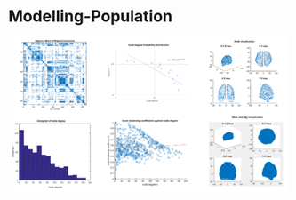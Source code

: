# Modelling-Population

![Visualisations](https://github.com/Sadhira/Modelling-Population/blob/master/Visualisations.png)
